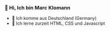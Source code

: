### 👋 Hi, Ich bin Marc Klomann
- 📍 Ich komme aus Deutschland (Germany)
- 🌱 Ich lerne zurzeit HTML, CSS und Javascript

<!---
SpeastTV/SpeastTV is a ✨ special ✨ repository because its `README.md` (this file) appears on your GitHub profile.
You can click the Preview link to take a look at your changes.
--->
